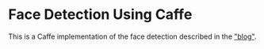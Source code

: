 # Face Detection Using Caffe 
This is a Caffe implementation of the face detection described in the ["blog"]("http://www.jianshu.com/p/58168fec534d").
